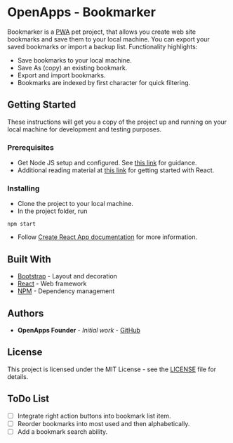 # OpenApps - Bookmarker

Bookmarker is a [PWA](https://facebook.github.io/create-react-app/docs/making-a-progressive-web-app) pet project, that allows you create web site bookmarks and save them to your local machine. You can export your saved bookmarks or import a backup list. Functionality highlights:
* Save bookmarks to your local machine.
* Save As (copy) an existing bookmark.
* Export and import bookmarks.
* Bookmarks are indexed by first character for quick filtering.

## Getting Started

These instructions will get you a copy of the project up and running on your local machine for development and testing purposes.

### Prerequisites

* Get Node JS setup and configured. See [this link](https://www.tutorialspoint.com/nodejs/nodejs_environment_setup.htm) for guidance.
* Additional reading material at [this link](https://www.tutorialspoint.com/reactjs/reactjs_quick_guide.htm) for getting started with React.

### Installing

* Clone the project to your local machine.
* In the project folder, run
```
npm start
```
* Follow [Create React App documentation](https://facebook.github.io/create-react-app/docs/getting-started) for more information.

## Built With

* [Bootstrap](https://getbootstrap.com/) - Layout and decoration
* [React](https://reactjs.org/) - Web framework
* [NPM](https://www.npmjs.com/) - Dependency management

## Authors

* **OpenApps Founder** - *Initial work* - [GitHub](https://github.com/openXapps/)

## License

This project is licensed under the MIT License - see the [LICENSE](LICENSE.md) file for details.

## ToDo List

* [ ] Integrate right action buttons into bookmark list item.
* [ ] Reorder bookmarks into most used and then alphabetically.
* [ ] Add a bookmark search ability.
